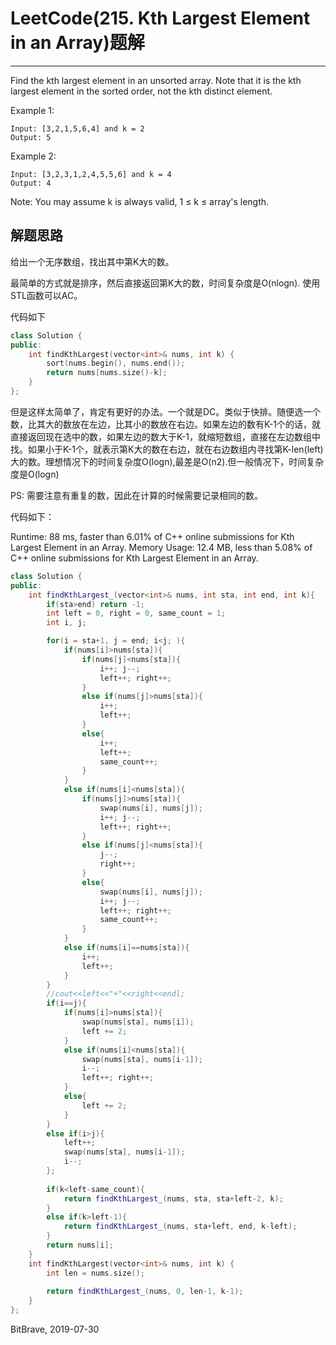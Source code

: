 # LeetCode(215. Kth Largest Element in an Array)题解
------
Find the kth largest element in an unsorted array. Note that it is the kth largest element in the sorted order, not the kth distinct element.

Example 1:

    Input: [3,2,1,5,6,4] and k = 2
    Output: 5
Example 2:

    Input: [3,2,3,1,2,4,5,5,6] and k = 4
    Output: 4

Note: 
    You may assume k is always valid, 1 ≤ k ≤ array's length.

## 解题思路
给出一个无序数组，找出其中第K大的数。

最简单的方式就是排序，然后直接返回第K大的数，时间复杂度是O(nlogn). 使用STL函数可以AC。

代码如下

```c++
class Solution {
public:
    int findKthLargest(vector<int>& nums, int k) {
        sort(nums.begin(), nums.end());
        return nums[nums.size()-k];
    }
};
```

但是这样太简单了，肯定有更好的办法。一个就是DC。类似于快排。随便选一个数，比其大的数放在左边，比其小的数放在右边。如果左边的数有K-1个的话，就直接返回现在选中的数，如果左边的数大于K-1，就缩短数组，直接在左边数组中找。如果小于K-1个，就表示第K大的数在右边，就在右边数组内寻找第K-len(left)大的数。理想情况下的时间复杂度O(logn),最差是O(n2).但一般情况下，时间复杂度是O(logn)

PS: 需要注意有重复的数，因此在计算的时候需要记录相同的数。

代码如下：

Runtime: 88 ms, faster than 6.01% of C++ online submissions for Kth Largest Element in an Array.
Memory Usage: 12.4 MB, less than 5.08% of C++ online submissions for Kth Largest Element in an Array.

```c++
class Solution {
public:
    int findKthLargest_(vector<int>& nums, int sta, int end, int k){
        if(sta>end) return -1;
        int left = 0, right = 0, same_count = 1;
        int i, j;

        for(i = sta+1, j = end; i<j; ){
            if(nums[i]>nums[sta]){
                if(nums[j]<nums[sta]){
                    i++; j--;
                    left++; right++;
                }
                else if(nums[j]>nums[sta]){
                    i++;
                    left++;
                }
                else{
                    i++;
                    left++;
                    same_count++;
                }
            }
            else if(nums[i]<nums[sta]){
                if(nums[j]>nums[sta]){
                    swap(nums[i], nums[j]);
                    i++; j--;
                    left++; right++;
                }
                else if(nums[j]<nums[sta]){
                    j--;
                    right++;
                }
                else{
                    swap(nums[i], nums[j]);
                    i++; j--;
                    left++; right++;
                    same_count++;
                }
            }
            else if(nums[i]==nums[sta]){
                i++;
                left++;
            }
        }
        //cout<<left<<"+"<<right<<endl;
        if(i==j){
            if(nums[i]>nums[sta]){
                swap(nums[sta], nums[i]);
                left += 2;
            }
            else if(nums[i]<nums[sta]){
                swap(nums[sta], nums[i-1]);
                i--;
                left++; right++;
            }
            else{
                left += 2;
            }
        }
        else if(i>j){
            left++;
            swap(nums[sta], nums[i-1]);
            i--;
        };
        
        if(k<left-same_count){
            return findKthLargest_(nums, sta, sta+left-2, k);
        }
        else if(k>left-1){
            return findKthLargest_(nums, sta+left, end, k-left);
        }
        return nums[i];
    }   
    int findKthLargest(vector<int>& nums, int k) {
        int len = nums.size();
        
        return findKthLargest_(nums, 0, len-1, k-1);
    }
};
```

BitBrave, 2019-07-30